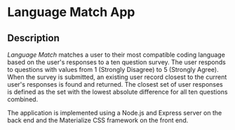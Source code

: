 # Language Match App

## Description

*Language Match* matches a user to their most compatible coding language based on the user's responses to a ten question survey. The user responds to questions with values from 1 (Strongly Disagree) to 5 (Strongly Agree). When the survey is submitted, an existing user record closest to the current user's responses is found and returned. The closest set of user responses is defined as the set with the lowest absolute difference for all ten questions combined.

The application is implemented using a Node.js and Express server on the back end and the Materialize CSS framework on the front end.